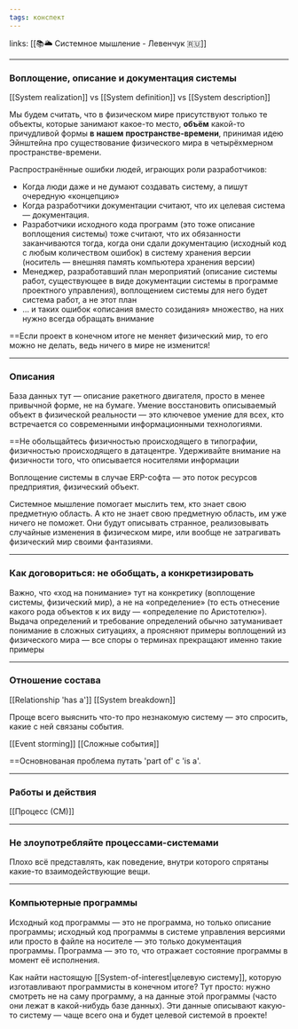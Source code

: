 ```yaml
---
tags: конспект
---
```

links: [[📚🌥️ Системное мышление - Левенчук 🇷🇺]]

---

### Воплощение, описание и документация системы
[[System realization]] vs [[System definition]] vs [[System description]]

Мы будем считать, что в физическом мире присутствуют только те объекты, которые занимают какое-то место, **объём** какой-то причудливой формы **в** **нашем** **пространстве-времени**, принимая идею Эйнштейна про существование физического мира в четырёхмерном пространстве-времени.

Распространённые ошибки людей, играющих роли разработчиков:
- Когда люди даже и не думают создавать систему, а пишут очередную «концепцию»
- Когда разработчики документации считают, что их целевая система — документация.
- Разработчики исходного кода программ (это тоже описание воплощения системы) тоже считают, что их обязанности заканчиваются тогда, когда они сдали документацию (исходный код с любым количеством ошибок) в систему хранения версии (носитель — внешняя память компьютера хранения версии)
- Менеджер, разработавший план мероприятий (описание системы работ, существующее в виде документации системы в программе проектного управления), воплощением системы для него будет система работ, а не этот план
- … и таких ошибок «описания вместо созидания» множество, на них нужно всегда обращать внимание

==Если проект в конечном итоге не меняет физический мир, то его можно не делать, ведь ничего в мире не изменится!

---

### Описания
База данных тут — описание ракетного двигателя, просто в менее привычной форме, не на бумаге. Умение восстановить описываемый объект в физической реальности — это ключевое умение для всех, кто встречается со современными информационными технологиями.

==Не обольщайтесь физичностью происходящего в типографии, физичностью происходящего в датацентре. Удерживайте внимание на физичности того, что описывается носителями информации

Воплощение системы в случае ERP-софта — это поток ресурсов предприятия, физический объект.

Системное мышление помогает мыслить тем, кто знает свою предметную область. А кто не знает свою предметную область, им уже ничего не поможет. Они будут описывать странное, реализовывать случайные изменения в физическом мире, или вообще не затрагивать физический мир своими фантазиями.

---

### Как договориться: не обобщать, а конкретизировать
Важно, что «ход на понимание» тут на конкретику (воплощение системы, физический мир), а не на «определение» (то есть отнесение какого рода объектов к их виду — «определение по Аристотелю»). Выдача определений и требование определений обычно затуманивает понимание в сложных ситуациях, а проясняют примеры воплощений из физического мира — все споры о терминах прекращают именно такие примеры

---

### Отношение состава
[[Relationship 'has a']]
[[System breakdown]]

Проще всего выяснить что-то про незнакомую систему — это спросить, какие с ней связаны события.

[[Event storming]]
[[Сложные события]]

==Основнованая проблема путать 'part of' с 'is a'.

---

### Работы и действия
[[Процесс (СМ)]]

---

### Не злоупотребляйте процессами-системами
 Плохо всё представлять, как поведение, внутри которого спрятаны какие-то взаимодействующие вещи.

---

### Компьютерные программы
Исходный код программы — это не программа, но только описание программы; исходный код программы в системе управления версиями или просто в файле на носителе — это только документация программы. Программа — это то, что отражает состояние программы в момент её исполнения.

Как найти настоящую [[System-of-interest|целевую систему]], которую изготавливают программисты в конечном итоге?
Тут просто: нужно смотреть не на саму программу, а на данные этой программы (часто они лежат в какой-нибудь базе данных). Эти данные описывают какую-то систему — чаще всего она и будет целевой системой в проекте!